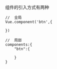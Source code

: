 
组件的引入方式有两种 




```
//  全局
Vue.component('btn',{

})

//  局部
components:{
    "btn":{

    }
}

```